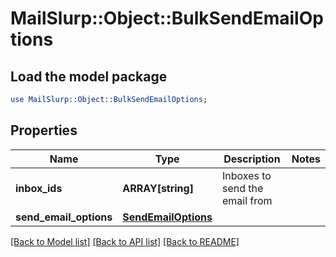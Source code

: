 # MailSlurp::Object::BulkSendEmailOptions

## Load the model package
```perl
use MailSlurp::Object::BulkSendEmailOptions;
```

## Properties
Name | Type | Description | Notes
------------ | ------------- | ------------- | -------------
**inbox_ids** | **ARRAY[string]** | Inboxes to send the email from | 
**send_email_options** | [**SendEmailOptions**](SendEmailOptions) |  | 

[[Back to Model list]](../README#documentation-for-models) [[Back to API list]](../README#documentation-for-api-endpoints) [[Back to README]](../README)


